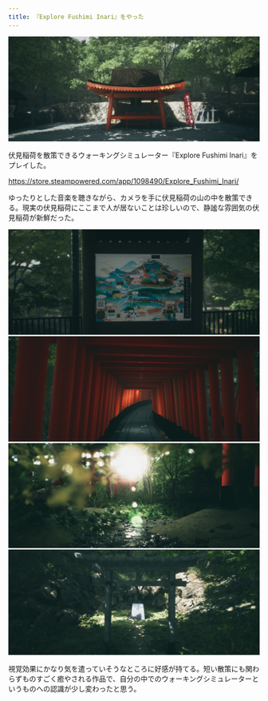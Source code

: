 ```yaml
---
title: 『Explore Fushimi Inari』をやった
---
```


![](/images/2020-01-07-explore-fushimi-inari-3.jpg)

伏見稲荷を散策できるウォーキングシミュレーター『Explore Fushimi Inari』をプレイした。

https://store.steampowered.com/app/1098490/Explore_Fushimi_Inari/

ゆったりとした音楽を聴きながら、カメラを手に伏見稲荷の山の中を散策できる。現実の伏見稲荷にここまで人が居ないことは珍しいので、静謐な雰囲気の伏見稲荷が新鮮だった。

![](/images/2020-01-07-explore-fushimi-inari-2.jpg)
![](/images/2020-01-07-explore-fushimi-inari-1.jpg)
![](/images/2020-01-07-explore-fushimi-inari-4.jpg)
![](/images/2020-01-07-explore-fushimi-inari-5.jpg)

視覚効果にかなり気を遣っていそうなところに好感が持てる。短い散策にも関わらずものすごく癒やされる作品で、自分の中でのウォーキングシミュレーターというものへの認識が少し変わったと思う。
